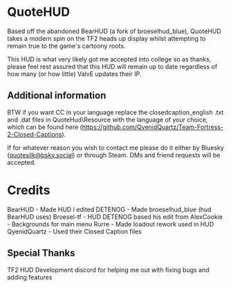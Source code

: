 # QuoteHUD

Based off the abandoned BearHUD (a fork of broeselhud_blue), QuoteHUD takes a modern spin on the TF2 heads up display whilst attempting to remain true to the game's cartoony roots.

This HUD is what very likely got me accepted into college so as thanks, please feel rest assured that this HUD will remain up to date regardless of how many (or how little) ValvE updates their IP.


## Additional information

BTW if you want CC in your language replace the closedcaption_english .txt and .dat files in QuoteHud\Resource with the language of your choice, which can be found here (https://github.com/QyenidQuartz/Team-Fortress-2-Closed-Captions).

If for whatever reason you wish to contact me please do it either by Bluesky (quotesilk@bsky.social) or through Steam. DMs and friend requests will be accepted.

# Credits

BearHUD - Made HUD I edited
DETENOG - Made broeselhud_blue (hud BearHUD uses)
Broesel-tf - HUD DETENOG based his edit from
AlexCookie - Backgrounds for main menu
Rurre - Made loadout rework used in HUD
QyenidQuartz - Used their Closed Caption files

## Special Thanks

TF2 HUD Development discord for helping me out with fixing bugs and adding features
